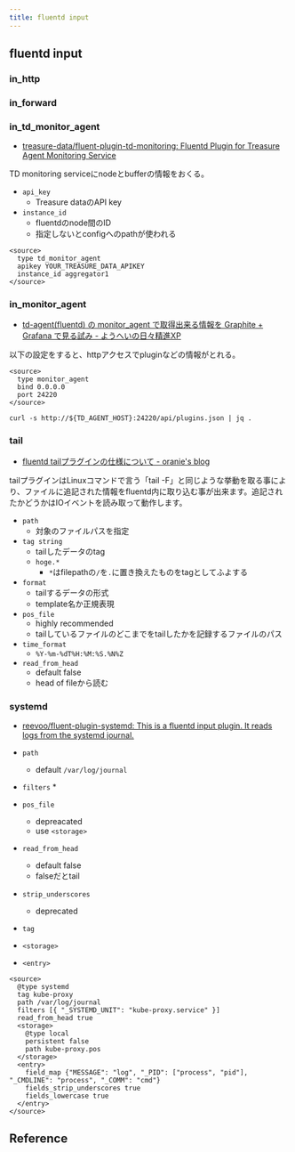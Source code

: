 ```yaml
---
title: fluentd input
---
```


## fluentd input

### in_http

### in_forward

### in_td_monitor_agent
* [treasure-data/fluent-plugin-td-monitoring: Fluentd Plugin for Treasure Agent Monitoring Service](https://github.com/treasure-data/fluent-plugin-td-monitoring)

TD monitoring serviceにnodeとbufferの情報をおくる。

* `api_key`
    * Treasure dataのAPI key
* `instance_id`
    * fluentdのnode間のID
    * 指定しないとconfigへのpathが使われる

```
<source>
  type td_monitor_agent
  apikey YOUR_TREASURE_DATA_APIKEY
  instance_id aggregator1
</source>
```

### in_monitor_agent
* [td-agent(fluentd) の monitor_agent で取得出来る情報を Graphite + Grafana で見る試み - ようへいの日々精進XP](http://inokara.hateblo.jp/entry/2014/05/31/081249)

以下の設定をすると、httpアクセスでpluginなどの情報がとれる。

```
<source>
  type monitor_agent
  bind 0.0.0.0
  port 24220
</source>
```

```
curl -s http://${TD_AGENT_HOST}:24220/api/plugins.json | jq .
```

### tail
* [fluentd tailプラグインの仕様について - oranie's blog](http://oranie.hatenablog.com/entry/20121006/1349509523)

tailプラグインはLinuxコマンドで言う「tail -F」と同じような挙動を取る事により、ファイルに追記された情報をfluentd内に取り込む事が出来ます。追記されたかどうかはIOイベントを読み取って動作します。

* `path`
    * 対象のファイルパスを指定
* `tag string`
    * tailしたデータのtag
    * `hoge.*`
        * `*`はfilepathの`/`を`.`に置き換えたものをtagとしてふよする
* `format`
    * tailするデータの形式
    * template名か正規表現
* `pos_file`
    * highly recommended
    * tailしているファイルのどこまでをtailしたかを記録するファイルのパス
* `time_format`
    * `%Y-%m-%dT%H:%M:%S.%N%Z`
* `read_from_head`
    * default false
    * head of fileから読む

### systemd
* [reevoo/fluent-plugin-systemd: This is a fluentd input plugin. It reads logs from the systemd journal.](https://github.com/reevoo/fluent-plugin-systemd)

* `path`
    * default `/var/log/journal`
* `filters`
    * 
* `pos_file`
    * depreacated
    * use `<storage>`
* `read_from_head`
    * default false
    * falseだとtail
* `strip_underscores`
    * deprecated
* `tag`
* `<storage>`
* `<entry>`

```
<source>
  @type systemd
  tag kube-proxy
  path /var/log/journal
  filters [{ "_SYSTEMD_UNIT": "kube-proxy.service" }]
  read_from_head true
  <storage>
    @type local
    persistent false
    path kube-proxy.pos
  </storage>
  <entry>
    field_map {"MESSAGE": "log", "_PID": ["process", "pid"], "_CMDLINE": "process", "_COMM": "cmd"}
    fields_strip_underscores true
    fields_lowercase true
  </entry>
</source>
```
    

## Reference
